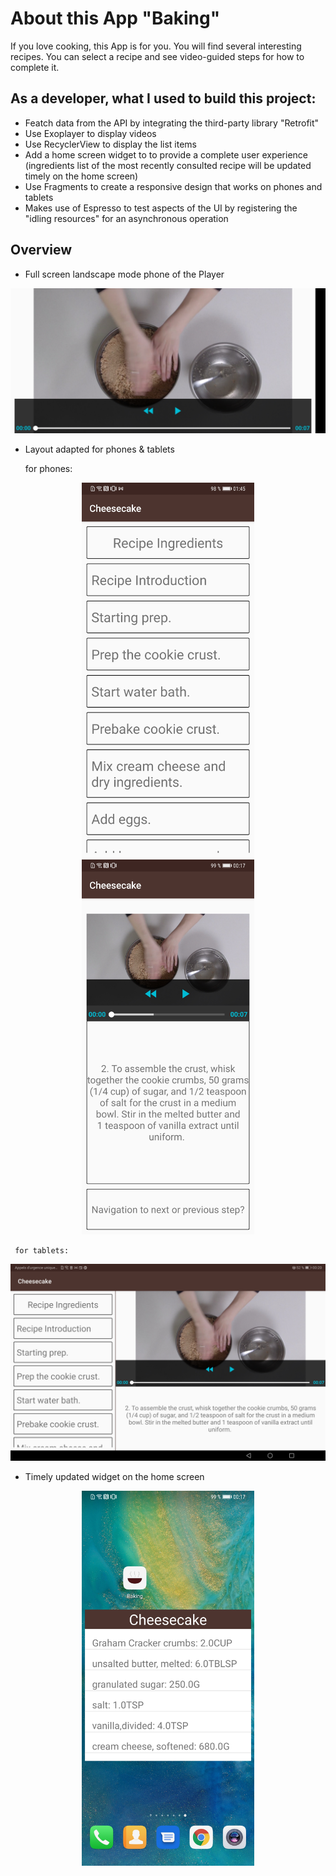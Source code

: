# About this App "Baking"
 If you love cooking, this App is for you. You will find several interesting recipes. You can select a recipe and see video-guided steps for how to complete it.

## As a developer, what I used to build this project:
- Featch data from the API by integrating the third-party library "Retrofit"
- Use Exoplayer to display videos
- Use RecyclerView to display the list items
- Add a home screen widget to to provide a complete user experience (ingredients list of the most recently consulted recipe will be updated timely on the home screen)
- Use Fragments to create a responsive design that works on phones and tablets
- Makes use of Espresso to test aspects of the UI by registering the "idling resources" for an asynchronous operation

## Overview
- Full screen landscape mode phone of the Player
<div align=center><img width="600" alt="exoplayer_phone_land" src="https://github.com/mcf1727/Baking/blob/master/photos/exoplayer_phone_land.jpg"/></div>

- Layout adapted for phones & tablets

     for phones:  
<center class="half">
    <img height="600" alt="layout_phone" src="https://github.com/mcf1727/Baking/blob/master/photos/layout_phone_detail.jpg"/>  <img height="600" alt="layout_phone" src="https://github.com/mcf1727/Baking/blob/master/photos/layout_phone_step.jpg"/>
</center>

     for tablets:  
<div align=center><img width="600" alt="layout_tablet" src="https://github.com/mcf1727/Baking/blob/master/photos/layout_tablet.jpg"/></div>

- Timely updated widget on the home screen
<div align=center><img height="600" alt="widget" src="https://github.com/mcf1727/Baking/blob/master/photos/widget.jpg"/></div>